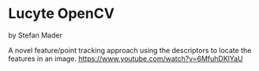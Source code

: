 # Lucyte OpenCV
by Stefan Mader

A novel feature/point tracking approach using the descriptors to locate the features in an image.
https://www.youtube.com/watch?v=6MfuhDKlYaU
